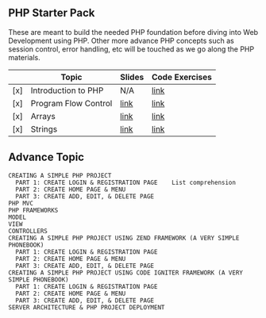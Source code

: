 ## PHP Starter Pack

These are meant to build the needed PHP foundation before diving into Web Development using PHP. Other more advance PHP concepts such as session control, error handling, etc will be touched as we go along the PHP materials.

|     | Topic                       | Slides                        | Code Exercises                                    |
|-----|-----------------------------|-------------------------------|---------------------------------------------------|
| [x] | Introduction to PHP         | N/A                           | [link](ruby_fundamentals/ruby_basics)             |
| [x] | Program Flow Control        | [link](http://bit.ly/2o8UfDw) | [link](ruby_fundamentals/arrays_hashes_loops1)    |
| [x] | Arrays                      | [link](https://goo.gl/f1gdW1) | [link](ruby_fundamentals/loops2_blocks_functions) |
| [x] | Strings                     | [link](https://goo.gl/oEwGRb) | [link](ruby_fundamentals/classes)                 |

      
 ## Advance Topic

    CREATING A SIMPLE PHP PROJECT
      PART 1: CREATE LOGIN & REGISTRATION PAGE    List comprehension
      PART 2: CREATE HOME PAGE & MENU
      PART 3: CREATE ADD, EDIT, & DELETE PAGE
    PHP MVC
    PHP FRAMEWORKS
    MODEL
    VIEW
    CONTROLLERS
    CREATING A SIMPLE PHP PROJECT USING ZEND FRAMEWORK (A VERY SIMPLE PHONEBOOK)
      PART 1: CREATE LOGIN & REGISTRATION PAGE
      PART 2: CREATE HOME PAGE & MENU 
      PART 3: CREATE ADD, EDIT, & DELETE PAGE
    CREATING A SIMPLE PHP PROJECT USING CODE IGNITER FRAMEWORK (A VERY SIMPLE PHONEBOOK)
      PART 1: CREATE LOGIN & REGISTRATION PAGE
      PART 2: CREATE HOME PAGE & MENU 
      PART 3: CREATE ADD, EDIT, & DELETE PAGE
    SERVER ARCHITECTURE & PHP PROJECT DEPLOYMENT
